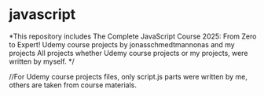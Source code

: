 # javascript
*This repository includes The Complete JavaScript Course 2025: From Zero to Expert! Udemy course projects by jonasschmedtmannonas and my projects
All projects whether Udemy course projects or my projects, were written by myself.
*/

//For Udemy course projects files, only script.js parts were written by me, others are taken from course materials.

